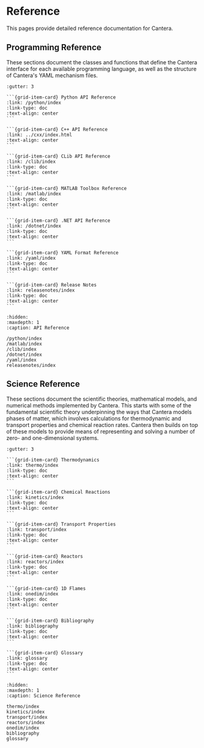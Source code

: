 
# Reference

This pages provide detailed reference documentation for Cantera.

## Programming Reference

These sections document the classes and functions that define the Cantera interface for
each available programming language, as well as the structure of Cantera's YAML
mechanism files.

````{grid} 2
:gutter: 3

```{grid-item-card} Python API Reference
:link: /python/index
:link-type: doc
:text-align: center
```

```{grid-item-card} C++ API Reference
:link: ../cxx/index.html
:text-align: center
```

```{grid-item-card} CLib API Reference
:link: /clib/index
:link-type: doc
:text-align: center
```

```{grid-item-card} MATLAB Toolbox Reference
:link: /matlab/index
:link-type: doc
:text-align: center
```

```{grid-item-card} .NET API Reference
:link: /dotnet/index
:link-type: doc
:text-align: center
```

```{grid-item-card} YAML Format Reference
:link: /yaml/index
:link-type: doc
:text-align: center
```

```{grid-item-card} Release Notes
:link: releasenotes/index
:link-type: doc
:text-align: center
```

````

```{toctree}
:hidden:
:maxdepth: 1
:caption: API Reference

/python/index
/matlab/index
/clib/index
/dotnet/index
/yaml/index
releasenotes/index
```

## Science Reference

These sections document the scientific theories, mathematical models, and numerical
methods implemented by Cantera. This starts with some of the fundamental scientific
theory underpinning the ways that Cantera models phases of matter, which involves
calculations for thermodynamic and transport properties and chemical reaction rates.
Cantera then builds on top of these models to provide means of representing and solving
a number of zero- and one-dimensional systems.

````{grid} 2
:gutter: 3

```{grid-item-card} Thermodynamics
:link: thermo/index
:link-type: doc
:text-align: center
```

```{grid-item-card} Chemical Reactions
:link: kinetics/index
:link-type: doc
:text-align: center
```

```{grid-item-card} Transport Properties
:link: transport/index
:link-type: doc
:text-align: center
```

```{grid-item-card} Reactors
:link: reactors/index
:link-type: doc
:text-align: center
```

```{grid-item-card} 1D Flames
:link: onedim/index
:link-type: doc
:text-align: center
```

```{grid-item-card} Bibliography
:link: bibliography
:link-type: doc
:text-align: center
```

```{grid-item-card} Glossary
:link: glossary
:link-type: doc
:text-align: center
```

````

```{toctree}
:hidden:
:maxdepth: 1
:caption: Science Reference

thermo/index
kinetics/index
transport/index
reactors/index
onedim/index
bibliography
glossary
```
